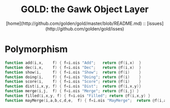 <a name=top>
<h1 align=center>GOLD: the Gawk Object Layer</h1>
<p  align=center>
[home](http://github.com/golden/gold/master/blob/README.md) :: 
[issues](http://github.com/golden/gold/isses) 
</p>

# Polymorphism

```awk
function add(i,x,    f) { f=i.ois "Add";   return @f(i,x)  }
function dec(i,x,    f) { f=i.ois "Dec";   return @f(i,x)  }
function show(i,     f) { f=i.ois "Show";  return @f(i)    }
function doing(i,    f) { f=i.ois "Doing"; return @f(i)    }
function score(i,    f) { f=i.ois "Score"; return @f(i)    }
function dist(i,x,y, f) { f=i.ois "Dist";  return @f(i,x,y)}
function merge(i,j,  f) { f=i.ois "Merge"; return @f(i,j) }
function filled(i,x,y, f) { f=i.ois "Filled"; return @f(i,x,y) }
function mayMerge(i,a,b,c,d,e,  f) { f=i.ois "MayMerge";  return @f(i,a,b,c,d,e) }
```
